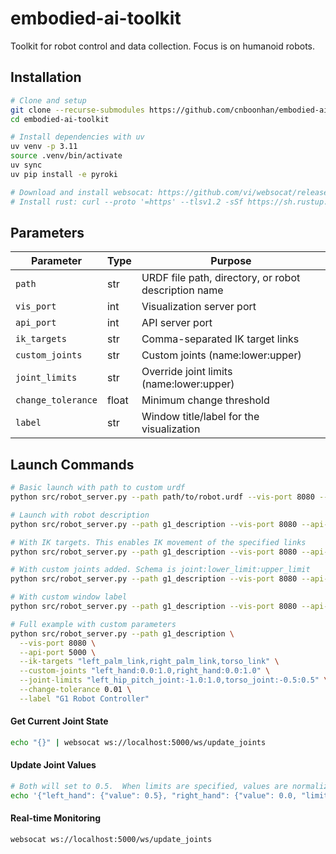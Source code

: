# embodied-ai-toolkit

Toolkit for robot control and data collection. Focus is on humanoid robots.

## Installation

```bash
# Clone and setup
git clone --recurse-submodules https://github.com/cnboonhan/embodied-ai-toolkit
cd embodied-ai-toolkit

# Install dependencies with uv
uv venv -p 3.11
source .venv/bin/activate
uv sync
uv pip install -e pyroki

# Download and install websocat: https://github.com/vi/websocat/releases
# Install rust: curl --proto '=https' --tlsv1.2 -sSf https://sh.rustup.rs | sh
```

## Parameters

| Parameter | Type | Purpose |
|-----------|------|---------|
| `path` | str | URDF file path, directory, or robot description name |
| `vis_port` | int | Visualization server port |
| `api_port` | int | API server port |
| `ik_targets` | str | Comma-separated IK target links |
| `custom_joints` | str | Custom joints (name:lower:upper) |
| `joint_limits` | str | Override joint limits (name:lower:upper) |
| `change_tolerance` | float | Minimum change threshold |
| `label` | str | Window title/label for the visualization |

## Launch Commands

```bash
# Basic launch with path to custom urdf
python src/robot_server.py --path path/to/robot.urdf --vis-port 8080 --api-port 5000

# Launch with robot description
python src/robot_server.py --path g1_description --vis-port 8080 --api-port 5000

# With IK targets. This enables IK movement of the specified links
python src/robot_server.py --path g1_description --vis-port 8080 --api-port 5000 --ik-targets "left_palm_link,right_palm_link"

# With custom joints added. Schema is joint:lower_limit:upper_limit
python src/robot_server.py --path g1_description --vis-port 8080 --api-port 5000 --custom-joints "left_hand:0.0:1.0,right_hand:0.0:1.0"

# With custom window label
python src/robot_server.py --path g1_description --vis-port 8080 --api-port 5000 --label "My Robot"

# Full example with custom parameters
python src/robot_server.py --path g1_description \
  --vis-port 8080 \
  --api-port 5000 \
  --ik-targets "left_palm_link,right_palm_link,torso_link" \
  --custom-joints "left_hand:0.0:1.0,right_hand:0.0:1.0" \
  --joint-limits "left_hip_pitch_joint:-1.0:1.0,torso_joint:-0.5:0.5" \
  --change-tolerance 0.01 \
  --label "G1 Robot Controller"
```

#### Get Current Joint State
```bash
echo "{}" | websocat ws://localhost:5000/ws/update_joints
```

#### Update Joint Values 
```bash
# Both will set to 0.5.  When limits are specified, values are normalized from provided limits to urdf limits
echo '{"left_hand": {"value": 0.5}, "right_hand": {"value": 0.0, "limits": [-100, 100]}}' | websocat ws://localhost:5000/ws/update_joints
```

#### Real-time Monitoring
```bash
websocat ws://localhost:5000/ws/update_joints
```
